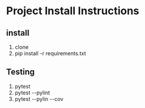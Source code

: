 # Project Install Instructions

## install

1. clone 
2. pip install -r requirements.txt

## Testing 

1. pytest
2. pytest --pylint
3. pytest --pylin --cov
